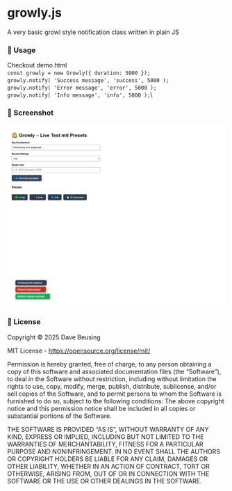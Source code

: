 # growly.js
A very basic growl style notification class written in plain JS

### 🔸 Usage
Checkout demo.html<br>
`const growly = new Growly({ duration: 5000 });`\
`growly.notify( 'Success message', 'success', 5000 );`\
`growly.notify( 'Error message', 'error', 5000 );`\
`growly.notify( 'Info message', 'info', 5000 );`\


### 🔸 Screenshot
![growly](https://raw.githubusercontent.com/DaveBeusing/growly/refs/heads/master/github/growly-screenshot.png)



### 🔸 License
Copyright ©️ 2025 Dave Beusing

MIT License - https://opensource.org/license/mit/

Permission is hereby granted, free of charge, to any person obtaining a copy
of this software and associated documentation files (the “Software”), to deal
in the Software without restriction, including without limitation the rights
to use, copy, modify, merge, publish, distribute, sublicense, and/or sell
copies of the Software, and to permit persons to whom the Software is furnished 
to do so, subject to the following conditions:
The above copyright notice and this permission notice shall be included in all 
copies or substantial portions of the Software.

THE SOFTWARE IS PROVIDED “AS IS”, WITHOUT WARRANTY OF ANY KIND, EXPRESS OR IMPLIED,
INCLUDING BUT NOT LIMITED TO THE WARRANTIES OF MERCHANTABILITY, FITNESS FOR A 
PARTICULAR PURPOSE AND NONINFRINGEMENT. IN NO EVENT SHALL THE AUTHORS OR COPYRIGHT 
HOLDERS BE LIABLE FOR ANY CLAIM, DAMAGES OR OTHER LIABILITY, WHETHER IN AN ACTION 
OF CONTRACT, TORT OR OTHERWISE, ARISING FROM, OUT OF OR IN CONNECTION WITH THE 
SOFTWARE OR THE USE OR OTHER DEALINGS IN THE SOFTWARE.
